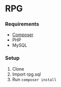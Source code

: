 # RPG

### Requirements
- [Composer](https://getcomposer.org/)
- PHP
- MySQL

### Setup
1. Clone
2. Import rpg.sql
3. Run `composer install`
